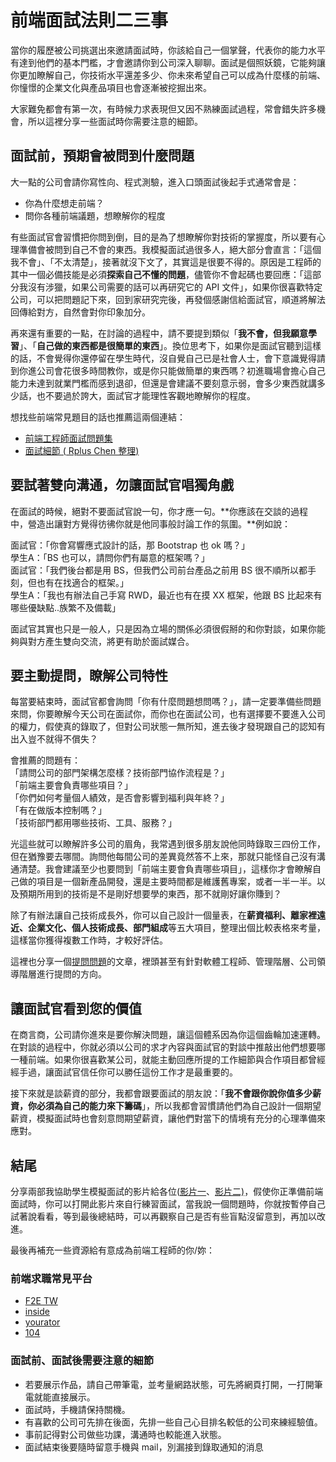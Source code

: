 # 前端面試法則二三事

當你的履歷被公司挑選出來邀請面試時，你該給自己一個掌聲，代表你的能力水平有達到他們的基本門檻，才會邀請你到公司深入聊聊。面試是個照妖鏡，它能夠讓你更加瞭解自己，你技術水平還差多少、你未來希望自己可以成為什麼樣的前端、你憧憬的企業文化與產品項目也會逐漸被挖掘出來。

大家難免都會有第一次，有時候力求表現但又因不熟練面試過程，常會錯失許多機會，所以這裡分享一些面試時你需要注意的細節。

## 面試前，預期會被問到什麼問題

大一點的公司會請你寫性向、程式測驗，進入口頭面試後起手式通常會是：

* 你為什麼想走前端？
* 問你各種前端議題，想瞭解你的程度

有些面試官會習慣把你問到倒，目的是為了想瞭解你對技術的掌握度，所以要有心理準備會被問到自己不會的東西。我模擬面試過很多人，絕大部分會直言：「這個我不會」、「不太清楚」，接著就沒下文了，其實這是很要不得的。原因是工程師的其中一個必備技能是必須**探索自己不懂的問題**，儘管你不會起碼也要回應：「這部分我沒有涉獵，如果公司需要的話可以再研究它的 API 文件」，如果你很喜歡特定公司，可以把問題記下來，回到家研究完後，再發個感謝信給面試官，順道將解法回傳給對方，自然會對你印象加分。

再來還有重要的一點，在討論的過程中，請不要提到類似「**我不會，但我願意學習**」、「**自己做的東西都是很簡單的東西**」。換位思考下，如果你是面試官聽到這樣的話，不會覺得你還停留在學生時代，沒自覺自己已是社會人士，會下意識覺得請到你進公司會花很多時間教你，或是你只能做簡單的東西嗎？初進職場會擔心自己能力未達到就業門檻而感到退卻，但還是會建議不要刻意示弱，會多少東西就講多少話，也不要過於誇大，面試官才能理性客觀地瞭解你的程度。

想找些前端常見題目的話也推薦這兩個連結：

* [前端工程師面試問題集](https://github.com/h5bp/Front-end-Developer-Interview-Questions/tree/master/Translations/Chinese-Traditional)
* [面試細節 \( Rplus Chen 整理\)](https://www.facebook.com/notes/raven-chen/%E9%9D%A2%E8%A9%A6-interview/777918558923906)

## 要試著雙向溝通，勿讓面試官唱獨角戲

在面試的時候，絕對不要面試官說一句，你才應一句。**你應該在交談的過程中，營造出讓對方覺得彷彿你就是他同事般討論工作的氛圍。**例如說：

面試官：「你會寫響應式設計的話，那 Bootstrap 也 ok 嗎？」  
學生A：「BS 也可以，請問你們有屬意的框架嗎？」  
面試官：「我們後台都是用 BS，但我們公司前台產品之前用 BS 很不順所以都手刻，但也有在找適合的框架。」  
學生A：「我也有辦法自己手寫 RWD，最近也有在摸 XX 框架，他跟 BS 比起來有哪些優缺點..族繁不及備載」

面試官其實也只是一般人，只是因為立場的關係必須很假掰的和你對談，如果你能夠與對方產生雙向交流，將更有助於面試媒合。

## 要主動提問，瞭解公司特性

每當要結束時，面試官都會詢問「你有什麼問題想問嗎？」，請一定要準備些問題來問，你要瞭解今天公司在面試你，而你也在面試公司，也有選擇要不要進入公司的權力，假使真的錄取了，但對公司狀態一無所知，進去後才發現跟自己的認知有出入豈不就得不償失？

會推薦的問題有：  
「請問公司的部門架構怎麼樣？技術部門協作流程是？」  
「前端主要會負責哪些項目？」  
「你們如何考量個人績效，是否會影響到福利與年終？」  
「有在做版本控制嗎？」  
「技術部門都用哪些技術、工具、服務？」

光這些就可以瞭解許多公司的眉角，我常遇到很多朋友說他同時錄取三四份工作，但在猶豫要去哪間。詢問他每間公司的差異竟然答不上來，那就只能怪自己沒有溝通清楚。我會建議至少也要問到「前端主要會負責哪些項目」，這樣你才會瞭解自己做的項目是一個新產品開發，還是主要時間都是維護舊專案，或者一半一半。以及預期所用到的技術是不是剛好想要學的東西，那不就剛好讓你賺到？

除了有辦法讓自己技術成長外，你可以自己設計一個量表，在**薪資福利、離家裡遠近、企業文化、個人技術成長、部門組成**等五大項目，整理出個比較表格來考量，這樣當你獲得複數工作時，才較好評估。

這裡也分享一個[提問問題](https://blog.louie.lu/2017/04/30/%E9%96%8B%E7%99%BC%E4%BA%BA%E5%93%A1%E7%9A%84%E9%9D%A2%E8%A9%A6%E6%8C%87%E5%8D%97-a-developers-guide-to-interviewing/)的文章，裡頭甚至有針對軟體工程師、管理階層、公司領導階層進行提問的方向。

## 讓面試官看到您的價值

在商言商，公司請你進來是要你解決問題，讓這個體系因為你這個齒輪加速運轉。在對談的過程中，你就必須以公司的求才內容與面試官的對談中推敲出他們想要哪一種前端。如果你很喜歡某公司，就能主動回應所提的工作細節與合作項目都曾經經手過，讓面試官信任你可以勝任這份工作才是最重要的。

接下來就是談薪資的部分，我都會跟要面試的朋友說：「**我不會跟你說你值多少薪資，你必須為自己的能力來下籌碼**」，所以我都會習慣請他們為自己設計一個期望薪資，模擬面試時也會刻意問期望薪資，讓他們對當下的情境有充分的心理準備來應對。

## 結尾

分享兩部我協助學生模擬面試的影片給各位\([影片一](https://www.youtube.com/watch?v=5NT1I3581AA)、[影片二\)](https://www.youtube.com/watch?v=5dei3RLaG2Q&feature=youtu.be)，假使你正準備前端面試時，你可以打開此影片來自行練習面試，當我說一個問題時，你就按暫停自己試著說看看，等到最後總結時，可以再觀察自己是否有些盲點沒留意到，再加以改進。

最後再補充一些資源給有意成為前端工程師的你/妳：

### 前端求職常見平台

* [F2E TW](https://github.com/f2etw/jobs/issues)
* [inside](https://jobs.inside.com.tw/categories/2-frontend-engineer)
* [yourator](https://www.yourator.co/)
* [104](http://www.104.com.tw/)

### 面試前、面試後需要注意的細節

* 若要展示作品，請自己帶筆電，並考量網路狀態，可先將網頁打開，一打開筆電就能直接展示。
* 面試時，手機請保持關機。
* 有喜歡的公司可先排在後面，先排一些自己心目排名較低的公司來練經驗值。
* 事前記得對公司做些功課，溝通時也較能進入狀態。
* 面試結束後要隨時留意手機與 mail，別漏接到錄取通知的消息



